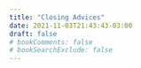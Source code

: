 ```yaml
---
title: "Closing Advices"
date: 2021-11-03T21:43:43-03:00
draft: false
# bookComments: false
# bookSearchExclude: false
---
```

